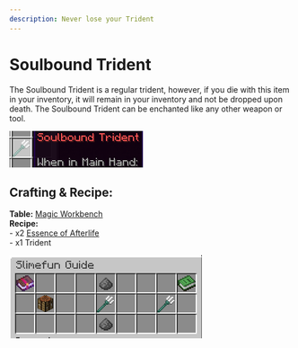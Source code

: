 ```yaml
---
description: Never lose your Trident
---
```


# Soulbound Trident

The Soulbound Trident is a regular trident, however, if you die with this item in your inventory, it will remain in your inventory and not be dropped upon death. The Soulbound Trident can be enchanted like any other weapon or tool.

![Soulbound Trident](<../../../.gitbook/assets/image (110).png>)

## Crafting & Recipe:

**Table:** [Magic Workbench](../basic-machines/magic-workbench.md)\
**Recipe:**\
\- x2 [Essence of Afterlife](../magical-items/essence-of-afterlife.md)\
\- x1 Trident

![Soulbound Trident Recipe](<../../../.gitbook/assets/image (111).png>)

